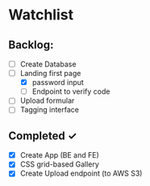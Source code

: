 # Watchlist

## Backlog:

- [ ] Create Database 
- [ ] Landing first page
  - [x] password input
  - [ ] Endpoint to verify code
- [ ] Upload formular
- [ ] Tagging interface

## Completed ✓

- [x] Create App (BE and FE)
- [x] CSS grid-based Gallery 
- [x] Create Upload endpoint (to AWS S3)